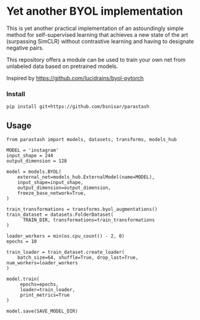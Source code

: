 
# Yet another BYOL implementation


This is yet another practical implementation of an astoundingly simple method for self-supervised learning that achieves 
a new state of the art (surpassing SimCLR) without contrastive learning and having to designate negative pairs.

This repository offers a module can be used to train your own 
net from unlabeled data based on pretrained models.

Inspired by https://github.com/lucidrains/byol-pytorch


### Install

```
pip install git+https://github.com/bsnisar/parastash
```

## Usage

```
from parastash import models, datasets, transforms, models_hub

MODEL = 'instagram'
input_shape = 244
output_dimension = 128

model = models.BYOL(
    external_net=models_hub.ExternalModel(name=MODEL),
    input_shape=input_shape,
    output_dimension=output_dimension,
    freeze_base_network=True,
)

train_transformations = transforms.byol_augmentations()
train_dataset = datasets.FolderDataset(
      TRAIN_DIR, transformations=train_transformations
)

loader_workers = min(os.cpu_count() - 2, 0)
epochs = 10

train_loader = train_dataset.create_loader(
    batch_size=64, shuffle=True, drop_last=True, num_workers=loader_workers
)

model.train(
     epochs=epochs,
     loader=train_loader,
     print_metrics=True
)

model.save(SAVE_MODEL_DIR)
```